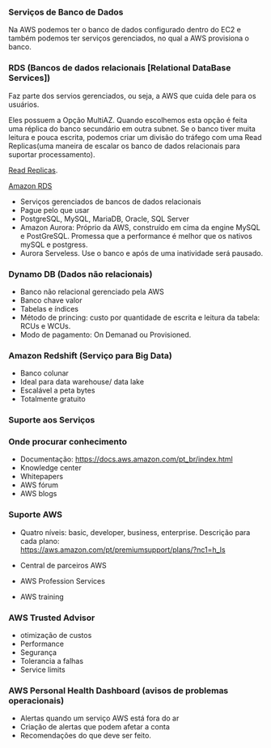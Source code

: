 ### Serviços de Banco de Dados    

Na AWS podemos ter o banco de dados configurado dentro do EC2 e também podemos ter serviços gerenciados, no qual a AWS provisiona o banco.  

### RDS (Bancos de dados relacionais [Relational DataBase Services])  

Faz parte dos servios gerenciados, ou seja, a AWS que cuida dele para os usuários.  

Eles possuem a Opção MultiAZ. Quando escolhemos esta opção é feita uma réplica do banco secundário em outra subnet. Se o banco tiver muita leitura e pouca escrita, podemos criar um divisão do tráfego com uma Read Replicas(uma maneira de escalar os banco de dados relacionais para suportar processamento).

[Read Replicas](https://aws.amazon.com/pt/rds/features/read-replicas/). 

[Amazon RDS](https://aws.amazon.com/pt/rds/features/)   


* Serviços gerenciados de bancos de dados relacionais  
* Pague pelo que usar  
* PostgreSQL, MySQL, MariaDB, Oracle, SQL Server  
* Amazon Aurora: Próprio da AWS, construído em cima da engine MySQL e PostGreSQL. Promessa que a performance é melhor que os nativos mySQL e postgress.  
*  Aurora Serveless.  Use o banco e após de uma inatividade será pausado.    


### Dynamo DB (Dados não relacionais)

* Banco não relacional gerenciado pela AWS  
* Banco chave valor  
* Tabelas e índices  
* Método de princing: custo por quantidade de escrita e leitura da tabela: RCUs e WCUs.    
* Modo de pagamento: On Demanad ou Provisioned.   

### Amazon Redshift  (Serviço para Big Data)   

* Banco colunar  
* Ideal para data warehouse/ data lake    
* Escalável a peta bytes  
* Totalmente gratuito    


### Suporte aos Serviços  

### Onde procurar conhecimento  
* Documentação: https://docs.aws.amazon.com/pt_br/index.html  
* Knowledge center  
* Whitepapers  
* AWS fórum  
* AWS blogs  

### Suporte AWS  
* Quatro níveis: basic, developer, business, enterprise. 
Descrição para cada plano:  
https://aws.amazon.com/pt/premiumsupport/plans/?nc1=h_ls  

* Central de parceiros AWS   
* AWS Profession Services  
* AWS training   

### AWS Trusted Advisor  
* otimização de custos  
* Performance  
* Segurança  
* Tolerancia a falhas  
* Service limits    

### AWS Personal Health Dashboard (avisos de problemas operacionais)   
* Alertas quando um serviço AWS está fora do ar  
* Criação de alertas que podem afetar a conta  
* Recomendações do que deve ser feito.  
